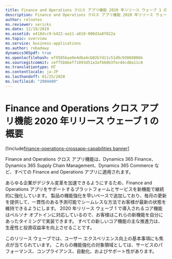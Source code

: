 ```yaml
---
title: Finance and Operations クロス アプリ機能 2020 年リリース ウェーブ 1 の概要
description: Finance and Operations クロス アプリ機能 2020 年リリース ウェーブ 1 の概要
author: relnotes
ms.reviewer: sericks
ms.date: 12/19/2019
ms.assetid: e418dcc9-b422-ea11-a810-000d3a8f022a
ms.topic: overview
ms.service: business-applications
ms.author: robadawy
dynamics365pdf: true
ms.openlocfilehash: ef9585bae9e4dba4cb02b7d11c51d9c93868086b
ms.sourcegitcommit: ceff5b6bef71093d51a3afb60b3fecd4cd8a11c8
ms.translationtype: HT
ms.contentlocale: ja-JP
ms.lasthandoff: 01/25/2020
ms.locfileid: "2984489"
---
```

# <a name="overview-of-finance-and-operations-cross-app-capabilities-2020-release-wave-1"></a>Finance and Operations クロス アプリ機能 2020 年リリース ウェーブ 1 の概要
[!include[finance-operations-crossapp-capabilities banner](../includes/finance-operations-crossapp-capabilities.md)]

<!--overview start-->
Finance and Operations クロス アプリ機能は、Dynamics 365 Finance、Dynamics 365 Supply Chain Management、Dynamics 365 Commerce など、すべての Finance and Operations アプリに適用されます。 

あらゆる企業がデジタル変革を加速できるようにするため、Finance and Operations アプリをサポートするプラットフォームとサービスを新機能で継続的に強化しています。 製品の機能強化を早いペースで追加しており、毎月の更新を提供して、一貫性のある予測可能でシームレスな方法でお客様が最新の状態を維持できるようにします。 2020 年リリース ウェーブ 1 で導入されるコア機能はペルソナ オプトインに対応しているので、お客様はこれらの新機能を自分にあったタイミングで実装できます。 すべての新しいコア機能の主な推進力は、生産性と投資収益率を向上させることです。 

このリリース ウェーブでは、ユーザー エクスペリエンス向上の基本事項にも焦点が当てられています。 これらの機能強化の対象領域としては、サービスのパフォーマンス、コンプライアンス、自動化、およびサポート性があります。
<!--overview end-->
